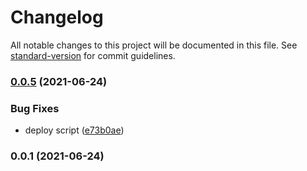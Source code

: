 # Changelog

All notable changes to this project will be documented in this file. See [standard-version](https://github.com/conventional-changelog/standard-version) for commit guidelines.

### [0.0.5](https://github.com/OneSheep/prettier-config/compare/v0.0.4...v0.0.5) (2021-06-24)


### Bug Fixes

* deploy script ([e73b0ae](https://github.com/OneSheep/prettier-config/commit/e73b0ae0056604e81e6bf37599f09e16ee84ceb6))

### 0.0.1 (2021-06-24)
